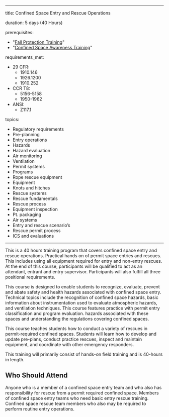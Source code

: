
---
title: Confined Space Entry and Rescue Operations

duration: 5 days (40 Hours)

prerequisites:
  - "<a href='/fall_protection_hazard_awareness'>Fall Protection Training</a>"
  - "<a href='/confined_space_awareness'>Confined Space Awareness Training</a>"

requirements_met:
  - 29 CFR:
    - 1910.146
    - 1926.1200
    - 1910.252
  - CCR T8:
    - 5156-5158
    - 1950-1962
  - ANSI:
    - Z117.1

topics:
  - Regulatory requirements
  - Pre-planning
  - Entry operations
  - Hazards
  - Hazard evaluation
  - Air monitoring
  - Ventilation
  - Permit systems
  - Programs
  - Rope rescue equipment
  - Equipment
  - Knots and hitches
  - Rescue systems
  - Rescue fundamentals
  - Rescue process
  - Equipment inspection
  - Pt. packaging
  - Air systems
  - Entry and rescue scenario’s
  - Rescue permit process
  - ICS and evaluations
---

This is a 40 hours training program that covers confined space entry and rescue operations.  Practical hands on of permit space entries and rescues. This includes using all equipment required for entry and non-entry rescues. At the end of this course, participants will be qualified to act as an attendant, entrant and entry supervisor. Participants will also fulfill all three positional requirements.

This course is designed to enable students to recognize, evaluate, prevent and abate safety and health hazards associated with confined space entry. Technical topics include the recognition of confined space hazards, basic information about instrumentation used to evaluate atmospheric hazards, and ventilation techniques. This course features practice with permit entry classification and program evaluation. hazards associated with these spaces and understanding the regulations covering confined spaces.

This course teaches students how to conduct a variety of rescues in permit-required confined spaces.  Students will learn how to develop and update pre-plans, conduct practice rescues, inspect and maintain equipment, and coordinate with other emergency responders.

This training will primarily consist of hands-on field training and is 40-hours in length.

## Who Should Attend

Anyone who is a member of a confined space entry team and who also has responsibility for rescue from a permit required confined space.  Members of confined space entry teams who need basic entry rescue training.  Confined space rescue team members who also may be required to
perform routine entry operations.
